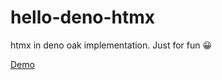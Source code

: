 # hello-deno-htmx
htmx in deno oak implementation. Just for fun 😀

[Demo](https://hello-htmx.deno.dev)
